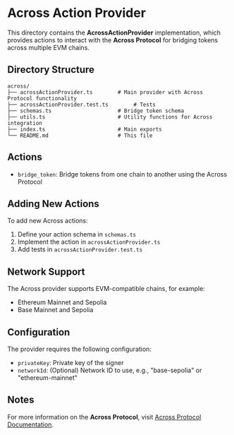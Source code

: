 # Across Action Provider

This directory contains the **AcrossActionProvider** implementation, which provides actions to interact with the **Across Protocol** for bridging tokens across multiple EVM chains.

## Directory Structure

```
across/
├── acrossActionProvider.ts        # Main provider with Across Protocol functionality
├── acrossActionProvider.test.ts        # Tests
├── schemas.ts                     # Bridge token schema
├── utils.ts                       # Utility functions for Across integration
├── index.ts                       # Main exports
└── README.md                      # This file
```

## Actions

- `bridge_token`: Bridge tokens from one chain to another using the Across Protocol

## Adding New Actions

To add new Across actions:

1. Define your action schema in `schemas.ts`
2. Implement the action in `acrossActionProvider.ts`
3. Add tests in `acrossActionProvider.test.ts`

## Network Support

The Across provider supports EVM-compatible chains, for example:
- Ethereum Mainnet and Sepolia
- Base Mainnet and Sepolia

## Configuration

The provider requires the following configuration:
- `privateKey`: Private key of the signer
- `networkId`: (Optional) Network ID to use, e.g., "base-sepolia" or "ethereum-mainnet"

## Notes

For more information on the **Across Protocol**, visit [Across Protocol Documentation](https://docs.across.to/). 